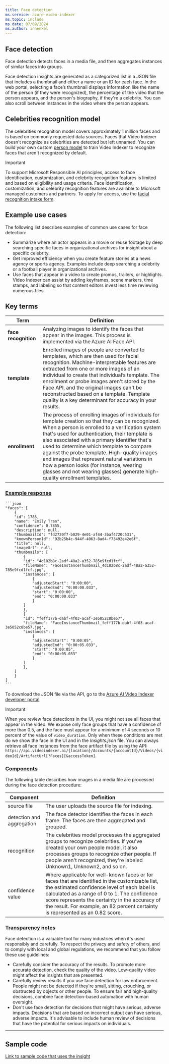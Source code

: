 ```yaml
---
title: Face detection
ms.service: azure-video-indexer
ms.topic: include
ms.date: 07/09/2024
ms.author: inhenkel
---
```


## Face detection

Face detection detects faces in a media file, and then aggregates instances of similar faces into groups.

Face detection insights are generated as a categorized list in a JSON file that includes a thumbnail and either a name or an ID for each face. In the web portal, selecting a face’s thumbnail displays information like the name of the person (if they were recognized), the percentage of the video that the person appears, and the person's biography, if they're a celebrity. You can also scroll between instances in the video where the person appears.

## Celebrities recognition model

The celebrities recognition model covers approximately 1 million faces and is based on commonly requested data sources. Faces that Video Indexer doesn't recognize as celebrities are detected but left unnamed. You can build your own custom [person model](/azure/azure-video-indexer/customize-person-model-overview) to train Video Indexer to recognize faces that aren't recognized by default.

> [!IMPORTANT]
> To support Microsoft Responsible AI principles, access to face identification, customization, and celebrity recognition features is limited and based on eligibility and usage criteria. Face identification, customization, and celebrity recognition features are available to Microsoft managed customers and partners. To apply for access, use the [facial recognition intake form](https://customervoice.microsoft.com/Pages/ResponsePage.aspx?id=v4j5cvGGr0GRqy180BHbR7en2Ais5pxKtso_Pz4b1_xUQjA5SkYzNDM4TkcwQzNEOE1NVEdKUUlRRCQlQCN0PWcu).

## Example use cases

The following list describes examples of common use cases for face detection:

- Summarize where an actor appears in a movie or reuse footage by deep searching specific faces in organizational archives for insight about a specific celebrity.
- Get improved efficiency when you create feature stories at a news agency or sports agency. Examples include deep searching a celebrity or a football player in organizational archives.
- Use faces that appear in a video to create promos, trailers, or highlights. Video Indexer can assist by adding keyframes, scene markers, time stamps, and labeling so that content editors invest less time reviewing numerous files.

## Key terms  

| Term | Definition |
|---|---|
| **face recognition**  | Analyzing images to identify the faces that appear in the images. This process is implemented via the Azure AI Face API. |
| **template** | Enrolled images of people are converted to templates, which are then used for facial recognition. Machine-interpretable features are extracted from one or more images of an individual to create that individual’s template. The enrollment or probe images aren't stored by the Face API, and the original images can't be reconstructed based on a template. Template quality is a key determinant for accuracy in your results. |
| **enrollment** | The process of enrolling images of individuals for template creation so that they can be recognized. When a person is enrolled to a verification system that's used for authentication, their template is also associated with a primary identifier that's used to determine which template to compare against the probe template. High-quality images and images that represent natural variations in how a person looks (for instance, wearing glasses and not wearing glasses) generate high-quality enrollment templates. |

### [Example response](#tab/facedetectionresponse)

    ```json
    "faces": [
        {
        "id": 1785,
        "name": "Emily Tran",
        "confidence": 0.7855,
        "description": null,
        "thumbnailId": "fd2720f7-b029-4e01-af44-3baf4720c531",
        "knownPersonId": "92b25b4c-944f-4063-8ad4-f73492e42e6f",
        "title": null,
        "imageUrl": null,
        "thumbnails": [
            {
            "id": "4d182b8c-2adf-48a2-a352-785e9fcd1fcf",
            "fileName": "FaceInstanceThumbnail_4d182b8c-2adf-48a2-a352-785e9fcd1fcf.jpg",
            "instances": [
                {
                "adjustedStart": "0:00:00",
                "adjustedEnd": "0:00:00.033",
                "start": "0:00:00",
                "end": "0:00:00.033"
                }
            ]
            },
            {
            "id": "feff177b-dabf-4f03-acaf-3e5052c8be57",
            "fileName": "FaceInstanceThumbnail_feff177b-dabf-4f03-acaf-3e5052c8be57.jpg",
            "instances": [
                {
                "adjustedStart": "0:00:05",
                "adjustedEnd": "0:00:05.033",
                "start": "0:00:05",
                "end": "0:00:05.033"
                }
            ]
            },
        ]
        }
    ]
    ```

To download the JSON file via the API, go to the [Azure AI Video Indexer developer portal](https://api-portal.videoindexer.ai/).

> [!IMPORTANT]
> When you review face detections in the UI, you might not see all faces that appear in the video. We expose only face groups that have a confidence of more than 0.5, and the face must appear for a minimum of 4 seconds or 10 percent of the value of `video_duration`. Only when these conditions are met do we show the face in the UI and in the *Insights.json* file. You can always retrieve all face instances from the face artifact file by using the API: `https://api.videoindexer.ai/{location}/Accounts/{accountId}/Videos/{videoId}/ArtifactUrl[?Faces][&accessToken]`.

### [Components](#tab/facedetactioncomponents)

The following table describes how images in a media file are processed during the face detection procedure:

| Component | Definition |
|---|---|
| source file | The user uploads the source file for indexing. |
| detection and aggregation | The face detector identifies the faces in each frame. The faces are then aggregated and grouped. |
| recognition | The celebrities model processes the aggregated groups to recognize celebrities. If you've created your own people model, it also processes groups to recognize other people. If people aren't recognized, they're labeled Unknown1, Unknown2, and so on. |
| confidence value | Where applicable for well-known faces or for faces that are identified in the customizable list, the estimated confidence level of each label is calculated as a range of 0 to 1. The confidence score represents the certainty in the accuracy of the result. For example, an 82 percent certainty is represented as an 0.82 score. |

### [Transparency notes](#tab/facedetectiontransnote)

Face detection is a valuable tool for many industries when it's used responsibly and carefully. To respect the privacy and safety of others, and to comply with local and global regulations, we recommend that you follow these use guidelines:

- Carefully consider the accuracy of the results. To promote more accurate detection, check the quality of the video. Low-quality video might affect the insights that are presented.
- Carefully review results if you use face detection for law enforcement. People might not be detected if they're small, sitting, crouching, or obstructed by objects or other people. To ensure fair and high-quality decisions, combine face detection-based automation with human oversight.
- Don't use face detection for decisions that might have serious, adverse impacts. Decisions that are based on incorrect output can have serious, adverse impacts. It's advisable to include human review of decisions that have the potential for serious impacts on individuals.

---

## Sample code

[Link to sample code that uses the insight](#)
